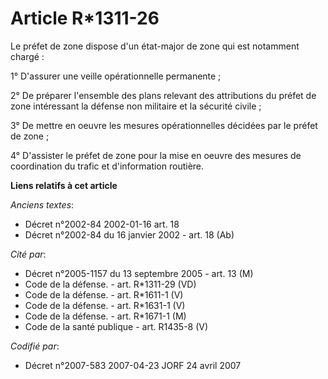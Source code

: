 # Article R*1311-26

Le préfet de zone dispose d'un état-major de zone qui est notamment chargé :

1° D'assurer une veille opérationnelle permanente ;

2° De préparer l'ensemble des plans relevant des attributions du préfet de zone intéressant la défense non militaire et la
sécurité civile ;

3° De mettre en oeuvre les mesures opérationnelles décidées par le préfet de zone ;

4° D'assister le préfet de zone pour la mise en oeuvre des mesures de coordination du trafic et d'information routière.

**Liens relatifs à cet article**

_Anciens textes_:

  - Décret n°2002-84 2002-01-16 art. 18
  - Décret n°2002-84 du 16 janvier 2002 - art. 18 (Ab)

_Cité par_:

  - Décret n°2005-1157 du 13 septembre 2005 - art. 13 (M)
  - Code de la défense. - art. R*1311-29 (VD)
  - Code de la défense. - art. R*1611-1 (V)
  - Code de la défense. - art. R*1631-1 (V)
  - Code de la défense. - art. R*1671-1 (M)
  - Code de la santé publique - art. R1435-8 (V)

_Codifié par_:

  - Décret n°2007-583 2007-04-23 JORF 24 avril 2007
